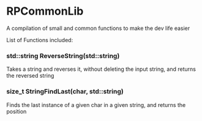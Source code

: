 # RPCommonLib
A compilation of small and common functions to make the dev life easier

List of Functions included:

### std::string ReverseString(std::string)
Takes a string and reverses it, without deleting the input string, and returns the reversed string

### size_t StringFindLast(char, std::string)
Finds the last instance of a given char in a given string, and returns the position
